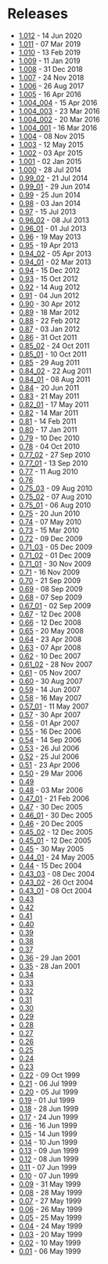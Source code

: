 # Releases

- [1.012](1.012.html) - 14 Jun 2020
- [1.011](1.011.html) - 07 Mar 2019
- [1.010](1.010.html) - 13 Feb 2019
- [1.009](1.009.html) - 11 Jan 2019
- [1.008](1.008.html) - 31 Dec 2018
- [1.007](1.007.html) - 24 Nov 2018
- [1.006](1.006.html) - 26 Aug 2017
- [1.005](1.005.html) - 16 Apr 2016
- [1.004_004](1.004_004.html) - 15 Apr 2016
- [1.004_003](1.004_003.html) - 23 Mar 2016
- [1.004_002](1.004_002.html) - 20 Mar 2016
- [1.004_001](1.004_001.html) - 16 Mar 2016
- [1.004](1.004.html) - 08 Nov 2015
- [1.003](1.003.html) - 12 May 2015
- [1.002](1.002.html) - 03 Apr 2015
- [1.001](1.001.html) - 02 Jan 2015
- [1.000](1.000.html) - 28 Jul 2014
- [0.99_02](0.99_02.html) - 21 Jul 2014
- [0.99_01](0.99_01.html) - 29 Jun 2014
- [0.99](0.99.html) - 25 Jun 2014
- [0.98](0.98.html) - 03 Jan 2014
- [0.97](0.97.html) - 15 Jul 2013
- [0.96_02](0.96_02.html) - 08 Jul 2013
- [0.96_01](0.96_01.html) - 01 Jul 2013
- [0.96](0.96.html) - 19 May 2013
- [0.95](0.95.html) - 19 Apr 2013
- [0.94_02](0.94_02.html) - 05 Apr 2013
- [0.94_01](0.94_01.html) - 02 Mar 2013
- [0.94](0.94.html) - 15 Dec 2012
- [0.93](0.93.html) - 15 Oct 2012
- [0.92](0.92.html) - 14 Aug 2012
- [0.91](0.91.html) - 04 Jun 2012
- [0.90](0.90.html) - 30 Apr 2012
- [0.89](0.89.html) - 18 Mar 2012
- [0.88](0.88.html) - 22 Feb 2012
- [0.87](0.87.html) - 03 Jan 2012
- [0.86](0.86.html) - 31 Oct 2011
- [0.85_02](0.85_02.html) - 24 Oct 2011
- [0.85_01](0.85_01.html) - 10 Oct 2011
- [0.85](0.85.html) - 29 Aug 2011
- [0.84_02](0.84_02.html) - 22 Aug 2011
- [0.84_01](0.84_01.html) - 08 Aug 2011
- [0.84](0.84.html) - 20 Jun 2011
- [0.83](0.83.html) - 21 May 2011
- [0.82_01](0.82_01.html) - 17 May 2011
- [0.82](0.82.html) - 14 Mar 2011
- [0.81](0.81.html) - 14 Feb 2011
- [0.80](0.80.html) - 17 Jan 2011
- [0.79](0.79.html) - 10 Dec 2010
- [0.78](0.78.html) - 04 Oct 2010
- [0.77_02](0.77_02.html) - 27 Sep 2010
- [0.77_01](0.77_01.html) - 13 Sep 2010
- [0.77](0.77.html) - 11 Aug 2010
- [0.76](0.76.html)
- [0.75_03](0.75_03.html) - 09 Aug 2010
- [0.75_02](0.75_02.html) - 07 Aug 2010
- [0.75_01](0.75_01.html) - 06 Aug 2010
- [0.75](0.75.html) - 20 Jun 2010
- [0.74](0.74.html) - 07 May 2010
- [0.73](0.73.html) - 15 Mar 2010
- [0.72](0.72.html) - 09 Dec 2009
- [0.71_03](0.71_03.html) - 05 Dec 2009
- [0.71_02](0.71_02.html) - 01 Dec 2009
- [0.71_01](0.71_01.html) - 30 Nov 2009
- [0.71](0.71.html) - 16 Nov 2009
- [0.70](0.70.html) - 21 Sep 2009
- [0.69](0.69.html) - 08 Sep 2009
- [0.68](0.68.html) - 07 Sep 2009
- [0.67_01](0.67_01.html) - 02 Sep 2009
- [0.67](0.67.html) - 12 Dec 2008
- [0.66](0.66.html) - 12 Dec 2008
- [0.65](0.65.html) - 20 May 2008
- [0.64](0.64.html) - 23 Apr 2008
- [0.63](0.63.html) - 07 Apr 2008
- [0.62](0.62.html) - 10 Dec 2007
- [0.61_02](0.61_02.html) - 28 Nov 2007
- [0.61](0.61.html) - 05 Nov 2007
- [0.60](0.60.html) - 30 Aug 2007
- [0.59](0.59.html) - 14 Jun 2007
- [0.58](0.58.html) - 16 May 2007
- [0.57_01](0.57_01.html) - 11 May 2007
- [0.57](0.57.html) - 30 Apr 2007
- [0.56](0.56.html) - 01 Apr 2007
- [0.55](0.55.html) - 16 Dec 2006
- [0.54](0.54.html) - 14 Sep 2006
- [0.53](0.53.html) - 26 Jul 2006
- [0.52](0.52.html) - 25 Jul 2006
- [0.51](0.51.html) - 23 Apr 2006
- [0.50](0.50.html) - 29 Mar 2006
- [0.49](0.49.html)
- [0.48](0.48.html) - 03 Mar 2006
- [0.47_01](0.47_01.html) - 21 Feb 2006
- [0.47](0.47.html) - 30 Dec 2005
- [0.46_01](0.46_01.html) - 30 Dec 2005
- [0.46](0.46.html) - 20 Dec 2005
- [0.45_02](0.45_02.html) - 12 Dec 2005
- [0.45_01](0.45_01.html) - 12 Dec 2005
- [0.45](0.45.html) - 30 May 2005
- [0.44_01](0.44_01.html) - 24 May 2005
- [0.44](0.44.html) - 15 Dec 2004
- [0.43_03](0.43_03.html) - 08 Dec 2004
- [0.43_02](0.43_02.html) - 26 Oct 2004
- [0.43_01](0.43_01.html) - 08 Oct 2004
- [0.43](0.43.html)
- [0.42](0.42.html)
- [0.41](0.41.html)
- [0.40](0.40.html)
- [0.39](0.39.html)
- [0.38](0.38.html)
- [0.37](0.37.html)
- [0.36](0.36.html) - 29 Jan 2001
- [0.35](0.35.html) - 28 Jan 2001
- [0.34](0.34.html)
- [0.33](0.33.html)
- [0.32](0.32.html)
- [0.31](0.31.html)
- [0.30](0.30.html)
- [0.29](0.29.html)
- [0.28](0.28.html)
- [0.27](0.27.html)
- [0.26](0.26.html)
- [0.25](0.25.html)
- [0.24](0.24.html)
- [0.23](0.23.html)
- [0.22](0.22.html) - 09 Oct 1999
- [0.21](0.21.html) - 06 Jul 1999
- [0.20](0.20.html) - 05 Jul 1999
- [0.19](0.19.html) - 01 Jul 1999
- [0.18](0.18.html) - 28 Jun 1999
- [0.17](0.17.html) - 24 Jun 1999
- [0.16](0.16.html) - 16 Jun 1999
- [0.15](0.15.html) - 14 Jun 1999
- [0.14](0.14.html) - 10 Jun 1999
- [0.13](0.13.html) - 09 Jun 1999
- [0.12](0.12.html) - 08 Jun 1999
- [0.11](0.11.html) - 07 Jun 1999
- [0.10](0.10.html) - 07 Jun 1999
- [0.09](0.09.html) - 31 May 1999
- [0.08](0.08.html) - 28 May 1999
- [0.07](0.07.html) - 27 May 1999
- [0.06](0.06.html) - 26 May 1999
- [0.05](0.05.html) - 25 May 1999
- [0.04](0.04.html) - 24 May 1999
- [0.03](0.03.html) - 20 May 1999
- [0.02](0.02.html) - 10 May 1999
- [0.01](0.01.html) - 06 May 1999
